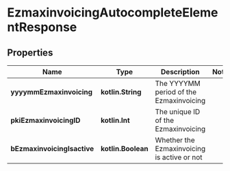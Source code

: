 
# EzmaxinvoicingAutocompleteElementResponse

## Properties
Name | Type | Description | Notes
------------ | ------------- | ------------- | -------------
**yyyymmEzmaxinvoicing** | **kotlin.String** | The YYYYMM period of the Ezmaxinvoicing | 
**pkiEzmaxinvoicingID** | **kotlin.Int** | The unique ID of the Ezmaxinvoicing | 
**bEzmaxinvoicingIsactive** | **kotlin.Boolean** | Whether the Ezmaxinvoicing is active or not | 



